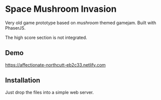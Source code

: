 # Space Mushroom Invasion

Very old game prototype based on _mushroom_ themed gamejam. Built with PhaserJS.

The high score section is not integrated.

## Demo

https://affectionate-northcutt-eb2c33.netlify.com

## Installation

Just drop the files into a simple web server.